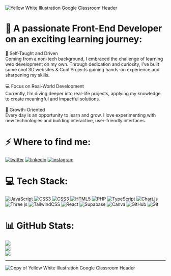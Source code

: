 ![Yellow White Illustration Google Classroom Header](https://github.com/user-attachments/assets/2aee9288-2d5e-4394-aa29-c93e7c2c328c)

# 💫 A passionate Front-End Developer on an exciting learning journey:
<p>🌟 Self-Taught and Driven<br>Coming from a non-tech background, I embraced the challenge of learning web development on my own. Through dedication and curiosity, I’ve built some cool 3D websites & Cool Projects gaining hands-on experience and sharpening my skills.<br><br>💻 Focus on Real-World Development<br>Currently, I’m diving deeper into real-life projects, applying my knowledge to create meaningful and impactful solutions.<br><br>🚀 Growth-Oriented<br>Every day is an opportunity to learn and grow. I love experimenting with new technologies and building interactive, user-friendly interfaces.</p>


# ⚡️ Where to find me:
<p><a target="_blank" href="https://x.com/SinghDinay?t=Rd9KZQIbqxo8q8DwtLkImw&s=09" style="display: inline-block;"><img src="https://img.shields.io/badge/twitter-x?style=for-the-badge&logo=x&logoColor=white&color=%230f1419" alt="twitter" /></a>
<a target="_blank" href="https://www.linkedin.com/in/dinay-singh?utm_source=share&utm_campaign=share_via&utm_content=profile&utm_medium=android_app" style="display: inline-block;"><img src="https://img.shields.io/badge/linkedin-logo?style=for-the-badge&logo=linkedin&logoColor=white&color=%230a77b6" alt="linkedin" /></a>
<a target="_blank" href="https://www.instagram.com/dinay.nakoti?igsh=cDFjeG5jZ2U4MWhm" style="display: inline-block;"><img src="https://img.shields.io/badge/instagram-logo?style=for-the-badge&logo=instagram&logoColor=white&color=%23F35369" alt="instagram" /></a></p>

# 💻 Tech Stack:
![JavaScript](https://img.shields.io/badge/javascript-%23323330.svg?style=for-the-badge&logo=javascript&logoColor=%23F7DF1E) ![CSS3](https://img.shields.io/badge/css3-%231572B6.svg?style=for-the-badge&logo=css3&logoColor=white) ![CSS3](https://img.shields.io/badge/css3-%231572B6.svg?style=for-the-badge&logo=css3&logoColor=white) ![HTML5](https://img.shields.io/badge/html5-%23E34F26.svg?style=for-the-badge&logo=html5&logoColor=white) ![PHP](https://img.shields.io/badge/php-%23777BB4.svg?style=for-the-badge&logo=php&logoColor=white) ![TypeScript](https://img.shields.io/badge/typescript-%23007ACC.svg?style=for-the-badge&logo=typescript&logoColor=white) ![Chart.js](https://img.shields.io/badge/chart.js-F5788D.svg?style=for-the-badge&logo=chart.js&logoColor=white) ![Three js](https://img.shields.io/badge/threejs-black?style=for-the-badge&logo=three.js&logoColor=white) ![TailwindCSS](https://img.shields.io/badge/tailwindcss-%2338B2AC.svg?style=for-the-badge&logo=tailwind-css&logoColor=white) ![React](https://img.shields.io/badge/react-%2320232a.svg?style=for-the-badge&logo=react&logoColor=%2361DAFB) ![Supabase](https://img.shields.io/badge/Supabase-3ECF8E?style=for-the-badge&logo=supabase&logoColor=white) ![Canva](https://img.shields.io/badge/Canva-%2300C4CC.svg?style=for-the-badge&logo=Canva&logoColor=white) ![GitHub](https://img.shields.io/badge/github-%23121011.svg?style=for-the-badge&logo=github&logoColor=white) ![Git](https://img.shields.io/badge/git-%23F05033.svg?style=for-the-badge&logo=git&logoColor=white)
# 📊 GitHub Stats:
![](https://github-readme-stats.vercel.app/api?username=dinaySingh&theme=dark&hide_border=false&include_all_commits=false&count_private=false)<br/>
![](https://github-readme-streak-stats.herokuapp.com/?user=dinaySingh&theme=dark&hide_border=false)<br/>
![](https://github-readme-stats.vercel.app/api/top-langs/?username=dinaySingh&theme=dark&hide_border=false&include_all_commits=false&count_private=false&layout=compact)

---

![Copy of Yellow White Illustration Google Classroom Header](https://github.com/user-attachments/assets/1112f980-237a-4e83-8424-387b0e5e3670)

<!-- Proudly created with GPRM ( https://gprm.itsvg.in ) -->

